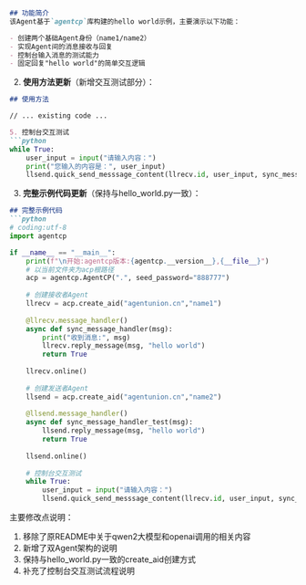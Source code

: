 ```markdown:d:\github_agentcp\samples\helloworld\README.md
## 功能简介
该Agent基于`agentcp`库构建的hello world示例，主要演示以下功能：

- 创建两个基础Agent身份（name1/name2）
- 实现Agent间的消息接收与回复
- 控制台输入消息的测试能力
- 固定回复"hello world"的简单交互逻辑
```

2. **使用方法更新**（新增交互测试部分）：
```markdown:d:\github_agentcp\samples\helloworld\README.md
## 使用方法

// ... existing code ...

5. 控制台交互测试
```python
while True:
    user_input = input("请输入内容：")
    print("您输入的内容是：", user_input)
    llsend.quick_send_messsage_content(llrecv.id, user_input, sync_message_handler_test)
```

3. **完整示例代码更新**（保持与hello_world.py一致）：
```markdown:d:\github_agentcp\samples\helloworld\README.md
## 完整示例代码
```python
# coding:utf-8
import agentcp

if __name__ == "__main__":
    print(f"\n开始:agentcp版本:{agentcp.__version__},{__file__}")
    # 以当前文件夹为acp根路径
    acp = agentcp.AgentCP(".", seed_password="888777")
    
    # 创建接收者Agent
    llrecv = acp.create_aid("agentunion.cn","name1")
    
    @llrecv.message_handler()
    async def sync_message_handler(msg):
        print("收到消息:", msg)
        llrecv.reply_message(msg, "hello world")
        return True
    
    llrecv.online()
    
    # 创建发送者Agent
    llsend = acp.create_aid("agentunion.cn","name2")
    
    @llsend.message_handler()
    async def sync_message_handler_test(msg):
        llsend.reply_message(msg, "hello world")
        return True
        
    llsend.online()
    
    # 控制台交互测试
    while True:
        user_input = input("请输入内容：")
        llsend.quick_send_messsage_content(llrecv.id, user_input, sync_message_handler_test)
```

主要修改点说明：
1. 移除了原README中关于qwen2大模型和openai调用的相关内容
2. 新增了双Agent架构的说明
3. 保持与hello_world.py一致的create_aid创建方式
4. 补充了控制台交互测试流程说明